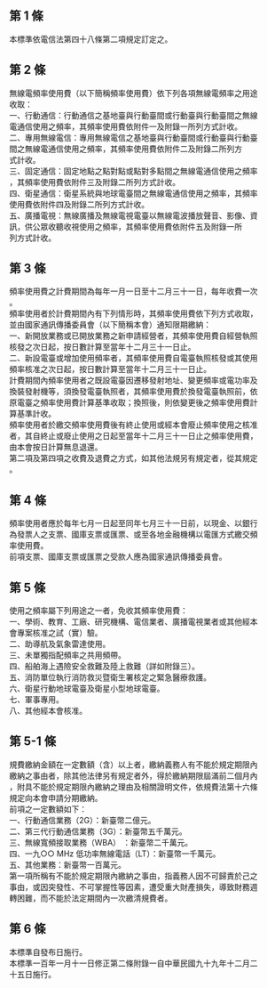 第 1 條
-------
本標準依電信法第四十八條第二項規定訂定之。

第 2 條
-------
無線電頻率使用費（以下簡稱頻率使用費）依下列各項無線電頻率之用途  
收取：  
一、行動通信：行動通信之基地臺與行動臺間或行動臺與行動臺間之無線  
    電通信使用之頻率，其頻率使用費依附件一及附錄一所列方式計收。  
二、專用無線電信：專用無線電信之基地臺與行動臺間或行動臺與行動臺  
    間之無線電通信使用之頻率，其頻率使用費依附件二及附錄二所列方  
    式計收。  
三、固定通信：固定地點之點對點或點對多點間之無線電通信使用之頻率  
    ，其頻率使用費依附件三及附錄二所列方式計收。  
四、衛星通信：衛星系統與地球電臺間之無線電通信使用之頻率，其頻率  
    使用費依附件四及附錄二所列方式計收。  
五、廣播電視：無線廣播及無線電視電臺以無線電波播放聲音、影像、資  
    訊，供公眾收聽收視使用之頻率，其頻率使用費依附件五及附錄一所  
    列方式計收。

第 3 條
-------
頻率使用費之計費期間為每年一月一日至十二月三十一日，每年收費一次  
。  
頻率使用者於計費期間內有下列情形時，其頻率使用費依下列方式收取，  
並由國家通訊傳播委員會（以下簡稱本會）通知限期繳納：  
一、新開放業務或已開放業務之新申請經營者，其頻率使用費自經營執照  
    核發之次日起，按日數計算至當年十二月三十一日止。  
二、新設電臺或增加使用頻率者，其頻率使用費自電臺執照核發或其使用  
    頻率核准之次日起，按日數計算至當年十二月三十一日止。  
計費期間內頻率使用者之既設電臺因遷移發射地址、變更頻率或電功率及  
換裝發射機等，須換發電臺執照者，其頻率使用費於換發電臺執照前，依  
原電臺之頻率使用費計算基準收取；換照後，則依變更後之頻率使用費計  
算基準計收。  
頻率使用者於繳交頻率使用費後有終止使用或經本會廢止頻率使用之核准  
者，其自終止或廢止使用之日起至當年十二月三十一日止之頻率使用費，  
由本會按日計算無息退還。  
第二項及第四項之收費及退費之方式，如其他法規另有規定者，從其規定  
。

第 4 條
-------
頻率使用者應於每年七月一日起至同年七月三十一日前，以現金、以銀行  
為發票人之支票、國庫支票或匯票、或至各地金融機構以電匯方式繳交頻  
率使用費。  
前項支票、國庫支票或匯票之受款人應為國家通訊傳播委員會。

第 5 條
-------
使用之頻率屬下列用途之一者，免收其頻率使用費：  
一、學術、教育、工廠、研究機構、電信業者、廣播電視業者或其他經本  
    會專案核准之試（實）驗。  
二、助導航及氣象雷達使用。  
三、未單獨指配頻率之共用頻帶。  
四、船舶海上遇險安全救難及陸上救難（詳如附錄三）。  
五、消防單位執行消防救災暨衛生署核定之緊急醫療救護。  
六、衛星行動地球電臺及衛星小型地球電臺。  
七、軍事專用。  
八、其他經本會核准。

第 5-1 條
---------
規費繳納金額在一定數額（含）以上者，繳納義務人有不能於規定期限內  
繳納之事由者，除其他法律另有規定者外，得於繳納期限屆滿前二個月內  
，附具不能於規定期限內繳納之理由及相關證明文件，依規費法第十六條  
規定向本會申請分期繳納。  
前項之一定數額如下：  
一、行動通信業務（2G）：新臺幣二億元。  
二、第三代行動通信業務（3G）：新臺幣五千萬元。  
三、無線寬頻接取業務（WBA） ：新臺幣二千萬元。  
四、一九○○ MHz  低功率無線電話（LT）：新臺幣一千萬元。  
五、其他業務：新臺幣一百萬元。  
第一項所稱有不能於規定期限內繳納之事由，指義務人因不可歸責於己之  
事由，或因突發性、不可掌握性等因素，遭受重大財產損失，導致財務週  
轉困難，而不能於法定期間內一次繳清規費者。

第 6 條
-------
本標準自發布日施行。  
本標準一百年一月十一日修正第二條附錄一自中華民國九十九年十二月二  
十五日施行。

